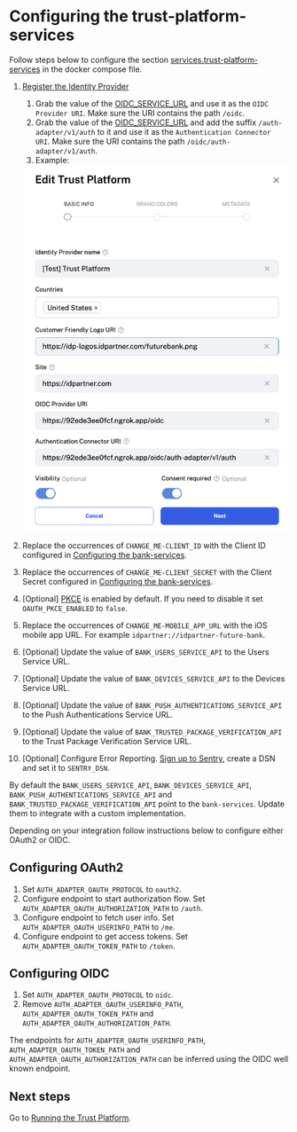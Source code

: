 # Configuring the trust-platform-services

Follow steps below to configure the section [services.trust-platform-services](../docker-compose.yml) in the docker compose file.

1. [Register the Identity Provider](https://docs.idpartner.com/documentation/identity-provider-user-guide/registering-the-trust-platform)
   1. Grab the value of the  [OIDC_SERVICE_URL](../docker-compose.yml) and use it as the `OIDC Provider URI`. Make sure the URI contains the path `/oidc`.
   1. Grab the value of the  [OIDC_SERVICE_URL](../docker-compose.yml) and add the suffix `/auth-adapter/v1/auth` to it and use it as the `Authentication Connector URI`. Make sure the URI contains the path `/oidc/auth-adapter/v1/auth`.
   1. Example:
   <img width="537" alt="image" src="./trust platform configuration.png">

1. Replace the occurrences of `CHANGE_ME-CLIENT_ID` with the Client ID configured in [Configuring the bank-services](configuring-bank-services.md).
1. Replace the occurrences of `CHANGE_ME-CLIENT_SECRET` with the Client Secret configured in [Configuring the bank-services](configuring-bank-services.md).
1. [Optional] [PKCE](https://oauth.net/2/pkce/#:~:text=PKCE%20(RFC%207636)%20is%20an,is%20using%20a%20client%20secret.) is enabled by default. If you need to disable it set `OAUTH_PKCE_ENABLED` to `false`.
1. Replace the occurrences of `CHANGE_ME-MOBILE_APP_URL` with the iOS mobile app URL. For example `idpartner://idpartner-future-bank`.
1. [Optional] Update the value of `BANK_USERS_SERVICE_API` to the Users Service URL.
1. [Optional] Update the value of `BANK_DEVICES_SERVICE_API` to the Devices Service URL.
1. [Optional] Update the value of `BANK_PUSH_AUTHENTICATIONS_SERVICE_API` to the Push Authentications Service URL.
1. [Optional] Update the value of `BANK_TRUSTED_PACKAGE_VERIFICATION_API` to the Trust Package Verification Service URL.
1. [Optional] Configure Error Reporting. [Sign up to Sentry](https://sentry.io/signup/), create a DSN and set it to `SENTRY_DSN`.

By default the `BANK_USERS_SERVICE_API`, `BANK_DEVICES_SERVICE_API`, `BANK_PUSH_AUTHENTICATIONS_SERVICE_API` and `BANK_TRUSTED_PACKAGE_VERIFICATION_API` point to the `bank-services`. Update them to integrate with a custom implementation.

Depending on your integration follow instructions below to configure either OAuth2 or OIDC.

## Configuring OAuth2
1. Set `AUTH_ADAPTER_OAUTH_PROTOCOL` to `oauth2`.
1. Configure endpoint to start authorization flow. Set `AUTH_ADAPTER_OAUTH_AUTHORIZATION_PATH` to `/auth`.
1. Configure endpoint to fetch user info. Set `AUTH_ADAPTER_OAUTH_USERINFO_PATH` to `/me`.
1. Configure endpoint to get access tokens. Set `AUTH_ADAPTER_OAUTH_TOKEN_PATH` to `/token`.

## Configuring OIDC
1. Set `AUTH_ADAPTER_OAUTH_PROTOCOL` to `oidc`.
1. Remove `AUTH_ADAPTER_OAUTH_USERINFO_PATH`, `AUTH_ADAPTER_OAUTH_TOKEN_PATH` and `AUTH_ADAPTER_OAUTH_AUTHORIZATION_PATH`.

The endpoints for `AUTH_ADAPTER_OAUTH_USERINFO_PATH`, `AUTH_ADAPTER_OAUTH_TOKEN_PATH` and `AUTH_ADAPTER_OAUTH_AUTHORIZATION_PATH` can be inferred using the OIDC well known endpoint.

## Next steps
Go to [Running the Trust Platform](running-trust-platform.md).
